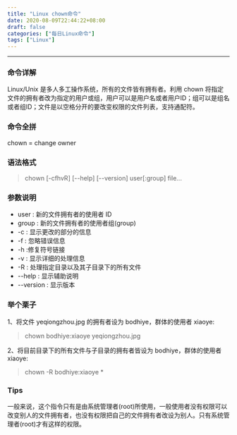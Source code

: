 ```yaml
---
title: "Linux chown命令"
date: 2020-08-09T22:44:22+08:00
draft: false
categories: ["每日Linux命令"]
tags: ["Linux"]
---
```


---

### 命令详解

Linux/Unix 是多人多工操作系统，所有的文件皆有拥有者。利用 chown 将指定文件的拥有者改为指定的用户或组，用户可以是用户名或者用户ID；组可以是组名或者组ID；文件是以空格分开的要改变权限的文件列表，支持通配符。

### 命令全拼

chown = change owner

### 语法格式

> chown [-cfhvR] [--help] [--version] user[:group] file...

### 参数说明

- user : 新的文件拥有者的使用者 ID
- group : 新的文件拥有者的使用者组(group)
- -c : 显示更改的部分的信息
- -f : 忽略错误信息
- -h :修复符号链接
- -v : 显示详细的处理信息
- -R : 处理指定目录以及其子目录下的所有文件
- --help : 显示辅助说明
- --version : 显示版本

### 举个栗子

1、将文件 yeqiongzhou.jpg 的拥有者设为 bodhiye，群体的使用者 xiaoye:

> chown bodhiye:xiaoye yeqiongzhou.jpg

2、将目前目录下的所有文件与子目录的拥有者皆设为 bodhiye，群体的使用者 xiaoye:

> chown -R bodhiye:xiaoye *

### Tips

一般来说，这个指令只有是由系统管理者(root)所使用，一般使用者没有权限可以改变别人的文件拥有者，也没有权限把自己的文件拥有者改设为别人。只有系统管理者(root)才有这样的权限。
